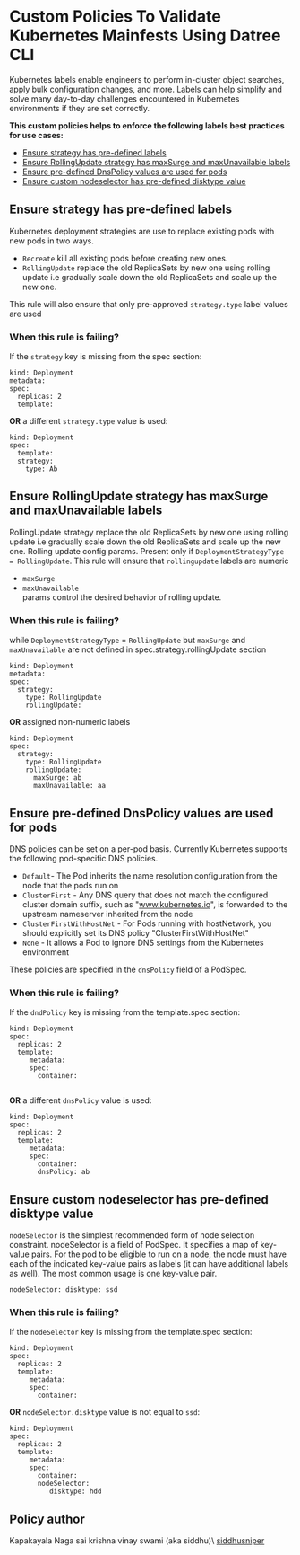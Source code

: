 
# Custom Policies To Validate Kubernetes Mainfests Using Datree CLI

Kubernetes labels enable engineers to perform in-cluster object searches, apply bulk configuration changes, and more. Labels can help simplify and solve many day-to-day challenges encountered in Kubernetes environments if they are set correctly.

__This custom policies helps to enforce the following labels best practices for use cases:__
* [Ensure strategy has pre-defined labels ](#ensure-strategy-has-pre-defined-labels)
* [Ensure RollingUpdate strategy has maxSurge and maxUnavailable labels](#ensure-RollingUpdate-strategy-has-maxSurge-and-maxUnavailable-labels)
* [Ensure pre-defined DnsPolicy values are used for pods](#ensure-pre-defined-DnsPolicy-values-are-used-for-pods)
* [Ensure custom nodeselector has pre-defined disktype value](#ensure-custom-nodeselector-has-pre-defined-disktype-value)


## Ensure strategy has pre-defined labels 
Kubernetes deployment strategies are use to replace existing pods with new pods in two ways.
* `Recreate` kill all existing pods before creating new ones.
* `RollingUpdate` replace the old ReplicaSets by new one using rolling update i.e gradually scale down the old ReplicaSets and scale up the new one.

This rule will also ensure that only pre-approved `strategy.type` label values are used
### When this rule is failing?
If the `strategy` key is missing from the spec section:  
```
kind: Deployment
metadata:
spec:
  replicas: 2
  template:
```

__OR__ a different `strategy.type` value is used:
```
kind: Deployment
spec:
  template:
  strategy:
    type: Ab
```


## Ensure RollingUpdate strategy has maxSurge and maxUnavailable labels
RollingUpdate strategy replace the old ReplicaSets by new one using rolling update i.e gradually scale down the old ReplicaSets and scale up the new one.
Rolling update config params. Present only if `DeploymentStrategyType = RollingUpdate`. This rule will ensure that `rollingupdate` labels are numeric
* `maxSurge`
* `maxUnavailable`  
params control the desired behavior of rolling update.
### When this rule is failing?
while `DeploymentStrategyType` = `RollingUpdate` but `maxSurge` and `maxUnavailable`  are not defined in spec.strategy.rollingUpdate section
```
kind: Deployment
metadata:
spec:
  strategy:
    type: RollingUpdate
    rollingUpdate:
```
__OR__ assigned non-numeric labels

```
kind: Deployment
spec:
  strategy:
    type: RollingUpdate
    rollingUpdate:
      maxSurge: ab
      maxUnavailable: aa
```


## Ensure pre-defined DnsPolicy values are used for pods
DNS policies can be set on a per-pod basis. Currently Kubernetes supports the following pod-specific DNS policies. 
* `Default`- The Pod inherits the name resolution configuration from the node that the pods run on
* `ClusterFirst` - Any DNS query that does not match the configured cluster domain suffix, such as "www.kubernetes.io", is forwarded to the upstream nameserver inherited      from the node
* `ClusterFirstWithHostNet` - For Pods running with hostNetwork, you should explicitly set its DNS policy "ClusterFirstWithHostNet"
* `None` -  It allows a Pod to ignore DNS settings from the Kubernetes environment

These policies are specified in the `dnsPolicy` field of a PodSpec.

### When this rule is failing?
If the `dndPolicy` key is missing from the template.spec section:
```
kind: Deployment
spec:
  replicas: 2
  template:
     metadata:
     spec:
       container:
       
```
__OR__ a different `dnsPolicy` value is used:
```
kind: Deployment
spec:
  replicas: 2
  template:
     metadata:
     spec:
       container:
       dnsPolicy: ab
```

## Ensure custom nodeselector has pre-defined disktype value
`nodeSelector` is the simplest recommended form of node selection constraint. nodeSelector is a field of PodSpec. It specifies a map of key-value pairs. For the pod to be eligible to run on a node, the node must have each of the indicated key-value pairs as labels (it can have additional labels as well). The most common usage is one key-value pair.

`nodeSelector:
   disktype: ssd`   
### When this rule is failing?
If the `nodeSelector` key is missing from the template.spec section:
```
kind: Deployment
spec:
  replicas: 2
  template:
     metadata:
     spec:
       container:
```
__OR__ `nodeSelector.disktype` value is not equal to `ssd`:
```
kind: Deployment
spec:
  replicas: 2
  template:
     metadata:
     spec:
       container:
       nodeSelector:
          disktype: hdd
```




## Policy author
Kapakayala Naga sai krishna vinay swami (aka siddhu)\\ [siddhusniper](https://github.com/siddhusniper)

